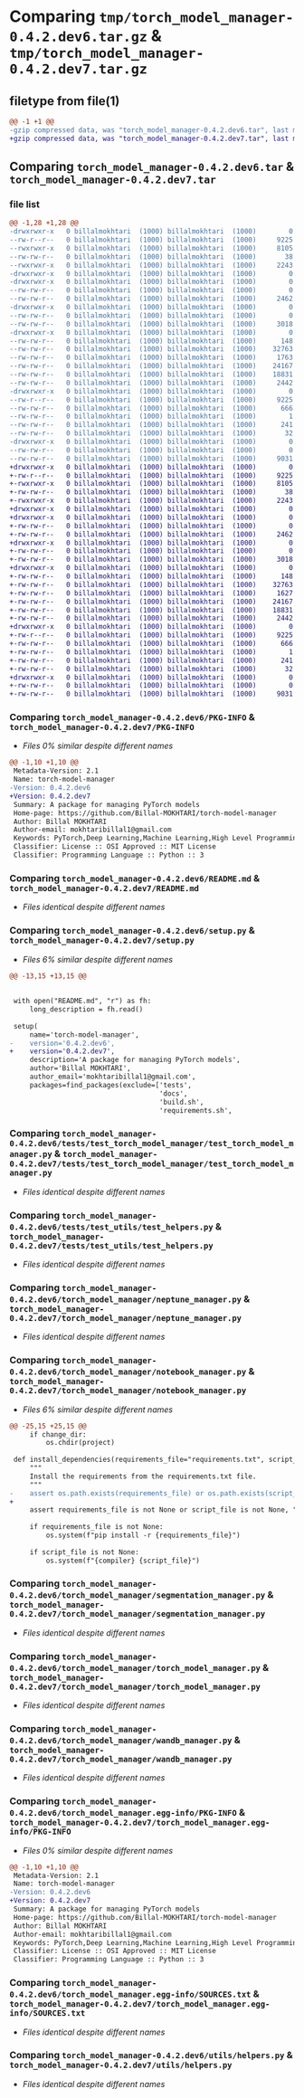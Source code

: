 # Comparing `tmp/torch_model_manager-0.4.2.dev6.tar.gz` & `tmp/torch_model_manager-0.4.2.dev7.tar.gz`

## filetype from file(1)

```diff
@@ -1 +1 @@
-gzip compressed data, was "torch_model_manager-0.4.2.dev6.tar", last modified: Tue May 28 20:51:55 2024, max compression
+gzip compressed data, was "torch_model_manager-0.4.2.dev7.tar", last modified: Tue May 28 20:55:31 2024, max compression
```

## Comparing `torch_model_manager-0.4.2.dev6.tar` & `torch_model_manager-0.4.2.dev7.tar`

### file list

```diff
@@ -1,28 +1,28 @@
-drwxrwxr-x   0 billalmokhtari  (1000) billalmokhtari  (1000)        0 2024-05-28 20:51:55.914737 torch_model_manager-0.4.2.dev6/
--rw-r--r--   0 billalmokhtari  (1000) billalmokhtari  (1000)     9225 2024-05-28 20:51:55.914737 torch_model_manager-0.4.2.dev6/PKG-INFO
--rwxrwxr-x   0 billalmokhtari  (1000) billalmokhtari  (1000)     8105 2024-05-28 18:57:27.000000 torch_model_manager-0.4.2.dev6/README.md
--rw-rw-r--   0 billalmokhtari  (1000) billalmokhtari  (1000)       38 2024-05-28 20:51:55.914737 torch_model_manager-0.4.2.dev6/setup.cfg
--rwxrwxr-x   0 billalmokhtari  (1000) billalmokhtari  (1000)     2243 2024-05-28 20:51:52.000000 torch_model_manager-0.4.2.dev6/setup.py
-drwxrwxr-x   0 billalmokhtari  (1000) billalmokhtari  (1000)        0 2024-05-28 20:51:55.894737 torch_model_manager-0.4.2.dev6/tests/
-drwxrwxr-x   0 billalmokhtari  (1000) billalmokhtari  (1000)        0 2024-05-28 20:51:55.898737 torch_model_manager-0.4.2.dev6/tests/test_torch_model_manager/
--rw-rw-r--   0 billalmokhtari  (1000) billalmokhtari  (1000)        0 2024-05-28 18:57:27.000000 torch_model_manager-0.4.2.dev6/tests/test_torch_model_manager/__init__.py
--rw-rw-r--   0 billalmokhtari  (1000) billalmokhtari  (1000)     2462 2024-05-28 18:57:27.000000 torch_model_manager-0.4.2.dev6/tests/test_torch_model_manager/test_torch_model_manager.py
-drwxrwxr-x   0 billalmokhtari  (1000) billalmokhtari  (1000)        0 2024-05-28 20:51:55.898737 torch_model_manager-0.4.2.dev6/tests/test_utils/
--rw-rw-r--   0 billalmokhtari  (1000) billalmokhtari  (1000)        0 2024-05-28 18:57:27.000000 torch_model_manager-0.4.2.dev6/tests/test_utils/__init__.py
--rw-rw-r--   0 billalmokhtari  (1000) billalmokhtari  (1000)     3018 2024-05-28 18:57:27.000000 torch_model_manager-0.4.2.dev6/tests/test_utils/test_helpers.py
-drwxrwxr-x   0 billalmokhtari  (1000) billalmokhtari  (1000)        0 2024-05-28 20:51:55.906737 torch_model_manager-0.4.2.dev6/torch_model_manager/
--rw-rw-r--   0 billalmokhtari  (1000) billalmokhtari  (1000)      148 2024-05-28 18:57:50.000000 torch_model_manager-0.4.2.dev6/torch_model_manager/__init__.py
--rw-rw-r--   0 billalmokhtari  (1000) billalmokhtari  (1000)    32763 2024-05-28 18:57:50.000000 torch_model_manager-0.4.2.dev6/torch_model_manager/neptune_manager.py
--rw-rw-r--   0 billalmokhtari  (1000) billalmokhtari  (1000)     1763 2024-05-28 20:51:30.000000 torch_model_manager-0.4.2.dev6/torch_model_manager/notebook_manager.py
--rw-rw-r--   0 billalmokhtari  (1000) billalmokhtari  (1000)    24167 2024-05-28 20:35:03.000000 torch_model_manager-0.4.2.dev6/torch_model_manager/segmentation_manager.py
--rw-rw-r--   0 billalmokhtari  (1000) billalmokhtari  (1000)    18831 2024-05-28 18:57:50.000000 torch_model_manager-0.4.2.dev6/torch_model_manager/torch_model_manager.py
--rw-rw-r--   0 billalmokhtari  (1000) billalmokhtari  (1000)     2442 2024-05-28 18:57:50.000000 torch_model_manager-0.4.2.dev6/torch_model_manager/wandb_manager.py
-drwxrwxr-x   0 billalmokhtari  (1000) billalmokhtari  (1000)        0 2024-05-28 20:51:55.910737 torch_model_manager-0.4.2.dev6/torch_model_manager.egg-info/
--rw-r--r--   0 billalmokhtari  (1000) billalmokhtari  (1000)     9225 2024-05-28 20:51:55.000000 torch_model_manager-0.4.2.dev6/torch_model_manager.egg-info/PKG-INFO
--rw-rw-r--   0 billalmokhtari  (1000) billalmokhtari  (1000)      666 2024-05-28 20:51:55.000000 torch_model_manager-0.4.2.dev6/torch_model_manager.egg-info/SOURCES.txt
--rw-rw-r--   0 billalmokhtari  (1000) billalmokhtari  (1000)        1 2024-05-28 20:51:55.000000 torch_model_manager-0.4.2.dev6/torch_model_manager.egg-info/dependency_links.txt
--rw-rw-r--   0 billalmokhtari  (1000) billalmokhtari  (1000)      241 2024-05-28 20:51:55.000000 torch_model_manager-0.4.2.dev6/torch_model_manager.egg-info/requires.txt
--rw-rw-r--   0 billalmokhtari  (1000) billalmokhtari  (1000)       32 2024-05-28 20:51:55.000000 torch_model_manager-0.4.2.dev6/torch_model_manager.egg-info/top_level.txt
-drwxrwxr-x   0 billalmokhtari  (1000) billalmokhtari  (1000)        0 2024-05-28 20:51:55.910737 torch_model_manager-0.4.2.dev6/utils/
--rw-rw-r--   0 billalmokhtari  (1000) billalmokhtari  (1000)        0 2024-05-28 18:57:27.000000 torch_model_manager-0.4.2.dev6/utils/__init__.py
--rw-rw-r--   0 billalmokhtari  (1000) billalmokhtari  (1000)     9031 2024-05-28 18:57:50.000000 torch_model_manager-0.4.2.dev6/utils/helpers.py
+drwxrwxr-x   0 billalmokhtari  (1000) billalmokhtari  (1000)        0 2024-05-28 20:55:31.112793 torch_model_manager-0.4.2.dev7/
+-rw-r--r--   0 billalmokhtari  (1000) billalmokhtari  (1000)     9225 2024-05-28 20:55:31.112793 torch_model_manager-0.4.2.dev7/PKG-INFO
+-rwxrwxr-x   0 billalmokhtari  (1000) billalmokhtari  (1000)     8105 2024-05-28 18:57:27.000000 torch_model_manager-0.4.2.dev7/README.md
+-rw-rw-r--   0 billalmokhtari  (1000) billalmokhtari  (1000)       38 2024-05-28 20:55:31.112793 torch_model_manager-0.4.2.dev7/setup.cfg
+-rwxrwxr-x   0 billalmokhtari  (1000) billalmokhtari  (1000)     2243 2024-05-28 20:55:27.000000 torch_model_manager-0.4.2.dev7/setup.py
+drwxrwxr-x   0 billalmokhtari  (1000) billalmokhtari  (1000)        0 2024-05-28 20:55:31.100793 torch_model_manager-0.4.2.dev7/tests/
+drwxrwxr-x   0 billalmokhtari  (1000) billalmokhtari  (1000)        0 2024-05-28 20:55:31.104793 torch_model_manager-0.4.2.dev7/tests/test_torch_model_manager/
+-rw-rw-r--   0 billalmokhtari  (1000) billalmokhtari  (1000)        0 2024-05-28 18:57:27.000000 torch_model_manager-0.4.2.dev7/tests/test_torch_model_manager/__init__.py
+-rw-rw-r--   0 billalmokhtari  (1000) billalmokhtari  (1000)     2462 2024-05-28 18:57:27.000000 torch_model_manager-0.4.2.dev7/tests/test_torch_model_manager/test_torch_model_manager.py
+drwxrwxr-x   0 billalmokhtari  (1000) billalmokhtari  (1000)        0 2024-05-28 20:55:31.104793 torch_model_manager-0.4.2.dev7/tests/test_utils/
+-rw-rw-r--   0 billalmokhtari  (1000) billalmokhtari  (1000)        0 2024-05-28 18:57:27.000000 torch_model_manager-0.4.2.dev7/tests/test_utils/__init__.py
+-rw-rw-r--   0 billalmokhtari  (1000) billalmokhtari  (1000)     3018 2024-05-28 18:57:27.000000 torch_model_manager-0.4.2.dev7/tests/test_utils/test_helpers.py
+drwxrwxr-x   0 billalmokhtari  (1000) billalmokhtari  (1000)        0 2024-05-28 20:55:31.108793 torch_model_manager-0.4.2.dev7/torch_model_manager/
+-rw-rw-r--   0 billalmokhtari  (1000) billalmokhtari  (1000)      148 2024-05-28 18:57:50.000000 torch_model_manager-0.4.2.dev7/torch_model_manager/__init__.py
+-rw-rw-r--   0 billalmokhtari  (1000) billalmokhtari  (1000)    32763 2024-05-28 18:57:50.000000 torch_model_manager-0.4.2.dev7/torch_model_manager/neptune_manager.py
+-rw-rw-r--   0 billalmokhtari  (1000) billalmokhtari  (1000)     1627 2024-05-28 20:55:15.000000 torch_model_manager-0.4.2.dev7/torch_model_manager/notebook_manager.py
+-rw-rw-r--   0 billalmokhtari  (1000) billalmokhtari  (1000)    24167 2024-05-28 20:35:03.000000 torch_model_manager-0.4.2.dev7/torch_model_manager/segmentation_manager.py
+-rw-rw-r--   0 billalmokhtari  (1000) billalmokhtari  (1000)    18831 2024-05-28 18:57:50.000000 torch_model_manager-0.4.2.dev7/torch_model_manager/torch_model_manager.py
+-rw-rw-r--   0 billalmokhtari  (1000) billalmokhtari  (1000)     2442 2024-05-28 18:57:50.000000 torch_model_manager-0.4.2.dev7/torch_model_manager/wandb_manager.py
+drwxrwxr-x   0 billalmokhtari  (1000) billalmokhtari  (1000)        0 2024-05-28 20:55:31.108793 torch_model_manager-0.4.2.dev7/torch_model_manager.egg-info/
+-rw-r--r--   0 billalmokhtari  (1000) billalmokhtari  (1000)     9225 2024-05-28 20:55:31.000000 torch_model_manager-0.4.2.dev7/torch_model_manager.egg-info/PKG-INFO
+-rw-rw-r--   0 billalmokhtari  (1000) billalmokhtari  (1000)      666 2024-05-28 20:55:31.000000 torch_model_manager-0.4.2.dev7/torch_model_manager.egg-info/SOURCES.txt
+-rw-rw-r--   0 billalmokhtari  (1000) billalmokhtari  (1000)        1 2024-05-28 20:55:31.000000 torch_model_manager-0.4.2.dev7/torch_model_manager.egg-info/dependency_links.txt
+-rw-rw-r--   0 billalmokhtari  (1000) billalmokhtari  (1000)      241 2024-05-28 20:55:31.000000 torch_model_manager-0.4.2.dev7/torch_model_manager.egg-info/requires.txt
+-rw-rw-r--   0 billalmokhtari  (1000) billalmokhtari  (1000)       32 2024-05-28 20:55:31.000000 torch_model_manager-0.4.2.dev7/torch_model_manager.egg-info/top_level.txt
+drwxrwxr-x   0 billalmokhtari  (1000) billalmokhtari  (1000)        0 2024-05-28 20:55:31.108793 torch_model_manager-0.4.2.dev7/utils/
+-rw-rw-r--   0 billalmokhtari  (1000) billalmokhtari  (1000)        0 2024-05-28 18:57:27.000000 torch_model_manager-0.4.2.dev7/utils/__init__.py
+-rw-rw-r--   0 billalmokhtari  (1000) billalmokhtari  (1000)     9031 2024-05-28 18:57:50.000000 torch_model_manager-0.4.2.dev7/utils/helpers.py
```

### Comparing `torch_model_manager-0.4.2.dev6/PKG-INFO` & `torch_model_manager-0.4.2.dev7/PKG-INFO`

 * *Files 0% similar despite different names*

```diff
@@ -1,10 +1,10 @@
 Metadata-Version: 2.1
 Name: torch-model-manager
-Version: 0.4.2.dev6
+Version: 0.4.2.dev7
 Summary: A package for managing PyTorch models
 Home-page: https://github.com/Billal-MOKHTARI/torch-model-manager
 Author: Billal MOKHTARI
 Author-email: mokhtaribillal1@gmail.com
 Keywords: PyTorch,Deep Learning,Machine Learning,High Level Programming
 Classifier: License :: OSI Approved :: MIT License
 Classifier: Programming Language :: Python :: 3
```

### Comparing `torch_model_manager-0.4.2.dev6/README.md` & `torch_model_manager-0.4.2.dev7/README.md`

 * *Files identical despite different names*

### Comparing `torch_model_manager-0.4.2.dev6/setup.py` & `torch_model_manager-0.4.2.dev7/setup.py`

 * *Files 6% similar despite different names*

```diff
@@ -13,15 +13,15 @@
 
 
 with open("README.md", "r") as fh:
     long_description = fh.read()
 
 setup(
     name='torch-model-manager',
-    version='0.4.2.dev6',
+    version='0.4.2.dev7',
     description='A package for managing PyTorch models',
     author='Billal MOKHTARI',
     author_email='mokhtaribillal1@gmail.com',
     packages=find_packages(exclude=['tests', 
                                     'docs', 
                                     'build.sh', 
                                     'requirements.sh',
```

### Comparing `torch_model_manager-0.4.2.dev6/tests/test_torch_model_manager/test_torch_model_manager.py` & `torch_model_manager-0.4.2.dev7/tests/test_torch_model_manager/test_torch_model_manager.py`

 * *Files identical despite different names*

### Comparing `torch_model_manager-0.4.2.dev6/tests/test_utils/test_helpers.py` & `torch_model_manager-0.4.2.dev7/tests/test_utils/test_helpers.py`

 * *Files identical despite different names*

### Comparing `torch_model_manager-0.4.2.dev6/torch_model_manager/neptune_manager.py` & `torch_model_manager-0.4.2.dev7/torch_model_manager/neptune_manager.py`

 * *Files identical despite different names*

### Comparing `torch_model_manager-0.4.2.dev6/torch_model_manager/notebook_manager.py` & `torch_model_manager-0.4.2.dev7/torch_model_manager/notebook_manager.py`

 * *Files 6% similar despite different names*

```diff
@@ -25,15 +25,15 @@
     if change_dir:
         os.chdir(project)
 
 def install_dependencies(requirements_file="requirements.txt", script_file="requirements.sh", compiler="bash"):
     """
     Install the requirements from the requirements.txt file.
     """
-    assert os.path.exists(requirements_file) or os.path.exists(script_file), "Both requirements.txt and requirements.sh files are not found"
+    
     assert requirements_file is not None or script_file is not None, "Both requirements.txt and requirements.sh files are not found"
     
     if requirements_file is not None:
         os.system(f"pip install -r {requirements_file}")
     
     if script_file is not None:
         os.system(f"{compiler} {script_file}")
```

### Comparing `torch_model_manager-0.4.2.dev6/torch_model_manager/segmentation_manager.py` & `torch_model_manager-0.4.2.dev7/torch_model_manager/segmentation_manager.py`

 * *Files identical despite different names*

### Comparing `torch_model_manager-0.4.2.dev6/torch_model_manager/torch_model_manager.py` & `torch_model_manager-0.4.2.dev7/torch_model_manager/torch_model_manager.py`

 * *Files identical despite different names*

### Comparing `torch_model_manager-0.4.2.dev6/torch_model_manager/wandb_manager.py` & `torch_model_manager-0.4.2.dev7/torch_model_manager/wandb_manager.py`

 * *Files identical despite different names*

### Comparing `torch_model_manager-0.4.2.dev6/torch_model_manager.egg-info/PKG-INFO` & `torch_model_manager-0.4.2.dev7/torch_model_manager.egg-info/PKG-INFO`

 * *Files 0% similar despite different names*

```diff
@@ -1,10 +1,10 @@
 Metadata-Version: 2.1
 Name: torch-model-manager
-Version: 0.4.2.dev6
+Version: 0.4.2.dev7
 Summary: A package for managing PyTorch models
 Home-page: https://github.com/Billal-MOKHTARI/torch-model-manager
 Author: Billal MOKHTARI
 Author-email: mokhtaribillal1@gmail.com
 Keywords: PyTorch,Deep Learning,Machine Learning,High Level Programming
 Classifier: License :: OSI Approved :: MIT License
 Classifier: Programming Language :: Python :: 3
```

### Comparing `torch_model_manager-0.4.2.dev6/torch_model_manager.egg-info/SOURCES.txt` & `torch_model_manager-0.4.2.dev7/torch_model_manager.egg-info/SOURCES.txt`

 * *Files identical despite different names*

### Comparing `torch_model_manager-0.4.2.dev6/utils/helpers.py` & `torch_model_manager-0.4.2.dev7/utils/helpers.py`

 * *Files identical despite different names*

